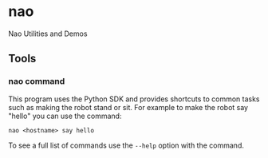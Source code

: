 # nao
Nao Utilities and Demos

## Tools

### nao command

This program uses the Python SDK and provides shortcuts to common
tasks such as making the robot stand or sit. For example to make the
robot say "hello" you can use the command:

```
nao <hostname> say hello
```

To see a full list of commands use the `--help` option with the command.

